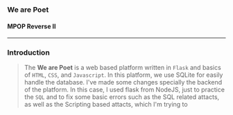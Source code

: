 ### We are Poet
#### MPOP Reverse II

---
### Introduction
> The **We are Poet** is a web based platform written in `Flask` and basics of `HTML`, `CSS`, and `Javascript`. In this platform, we use SQLite for easily handle the database. I've made some changes specially the backend of the platform. In this case, I used flask from NodeJS, just to practice the `SQL` and to fix some basic errors such as the SQL related attacts, as well as the Scripting based attacts, which I'm trying to  